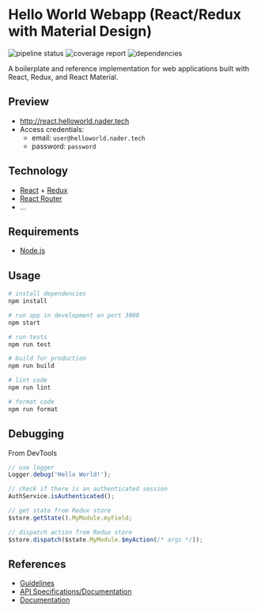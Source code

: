 # Hello World Webapp (React/Redux with Material Design)

![pipeline status](https://gitlab.com/helloworld-nt/helloworld-react/badges/master/pipeline.svg)
![coverage report](https://gitlab.com/helloworld-nt/helloworld-react/badges/master/coverage.svg)
![dependencies](https://img.shields.io/david/naderio/helloworld-react.svg)

A boilerplate and reference implementation for web applications built with React, Redux, and React Material.

## Preview

- http://react.helloworld.nader.tech
- Access credentials:
  - email: `user@helloworld.nader.tech`
  - password: `password`

## Technology

- [React](https://reactjs.org/) + [Redux](https://redux.js.org/)
- [React Router](https://reacttraining.com/react-router)
- ...

## Requirements

- [Node.js](https://nodejs.org/)

## Usage

```sh
# install dependencies
npm install

# run app in development on port 3000
npm start

# run tests
npm run test

# build for production
npm run build

# lint code
npm run lint

# format code
npm run format
```

## Debugging

From DevTools

```javascript
// use logger
Logger.debug('Hello World!');

// check if there is an authenticated session
AuthService.isAuthenticated();

// get state from Redux store
$store.getState().MyModule.myField;

// dispatch action from Redux store
$store.dispatch($state.MyModule.$myAction(/* args */));
```

## References

- [Guidelines](https://github.com/naderio/helloworld-dev/tree/master/docs/guidelines)
- [API Specifications/Documentation](https://starterspecapi.docs.apiary.io/)
- [Documentation](./docs)
